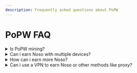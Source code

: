 ```yaml
---
description: frequently asked questions about PoPW
---
```


# PoPW FAQ

<details>

<summary>Is PoPW mining?</summary>

No, PoPW is just an energy efficient method Noso uses to equitably distribute coins to its participants. In Noso, <mark style="color:red;">****</mark>** **<mark style="color:yellow;">**PoPW is strictly a coin distribution method and has no bearing on the survivability of mainnet itself.**</mark>

</details>

<details>

<summary>Can i earn Noso with multiple devices?</summary>

Yes, But the way PoPW works is  <mark style="color:red;">**ONE NosoAddress to ONE UNIQUE IP**</mark>  so if one participant joins, and gives all the shares to all the pools(currently 4), he will get the maximum reward given by the system\ <mark style="color:red;">****</mark>

</details>

<details>

<summary>How can i earn more Noso?</summary>

By establishing a miner at a friend's residence, for instance, you can increase your Noso earnings by twofold. However, it's important to remember that you cannot mine to the same address, as it will result in a 166 blocks (more than 24-hour) suspension.

</details>

<details>

<summary>Can i use a VPN to earn Noso or other methods like proxy?</summary>

Using VPNs,TOR,Proxy,VPS provider will result in your IP being banned

</details>
